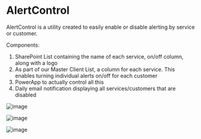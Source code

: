 # AlertControl

AlertControl is a utility created to easily enable or disable alerting by service or customer.  

Components:
1. SharePoint List containing the name of each service, on/off column, along with a logo
2. As part of our Master Client List, a column for each service.  This enables turning individual alerts on/off for each customer
3. PowerApp to actually control all this
4. Daily email notification displaying all services/customers that are disabled


![image](https://user-images.githubusercontent.com/49880736/122790046-ecc8d480-d285-11eb-8984-18382e79da9c.png)

![image](https://user-images.githubusercontent.com/49880736/122790277-27cb0800-d286-11eb-9fce-e6b79dcbd5b4.png)

![image](https://user-images.githubusercontent.com/49880736/122790509-606ae180-d286-11eb-9275-f0a8216dd8f4.png)

